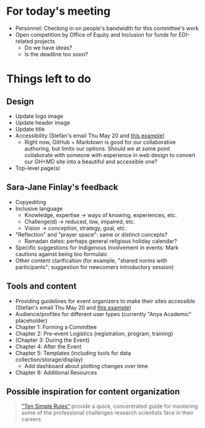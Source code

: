 # For today's meeting

- Personnel: Checking in on people's bandwidth for this committee's work
- Open competition by Office of Equity and Inclusion for funds for EDI-related projects
  - Do we have ideas?
  - Is the deadline too soon?

# Things left to do

## Design

- Update logo image
- Update header image
- Update title
- Accessibility (Stefan's email Thu May 20 and [this example](https://auditorial.withgoogle.com/accessibility-notebook))
  - Right now, GitHub + Markdown is good for our collaborative authoring, but limits our options. Should we at some point collaborate with someone with experience in web design to convert our GH+MD site into a beautiful and accessible one?
- Top-level page(s)

## Sara-Jane Finlay's feedback

 - Copyediting
 - Inclusive language
   - Knowledge, expertise -> ways of knowing, experiences, etc.
   - Challenge(d) -> reduced, low, impaired, etc.
   - Vision -> conception, strategy, goal, etc.
 - "Reflection" and "prayer space": same or distinct concepts?
   - Ramadan dates: perhaps general religious holiday calendar?
 - Specific suggestions for Indigenous involvement in events: Mark cautions against being too formulaic
 - Other content clarification (for example, "shared norms with participants"; suggestion for newcomers introductory session)

## Tools and content

- Providing guidelines for event organizers to make their sites accessible (Stefan's email Thu May 20 and [this example](https://auditorial.withgoogle.com/accessibility-notebook))
- Audience/profiles for different user types (currently "Anya Academic" placeholder)
- Chapter 1: Forming a Committee
- Chapter 2: Pre-event Logistics (registration, program, training)
- (Chapter 3: During the Event)
- Chapter 4: After the Event
- Chapter 5: Templates (including tools for data collection/storage/display)
  - Add dashboard about plotting changes over time
- Chapter 6: Additional Resources

## Possible inspiration for content organization

> ["Ten Simple Rules"](https://collections.plos.org/collection/ten-simple-rules/) provide a quick, concentrated guide for mastering some of the professional challenges research scientists face in their careers.
